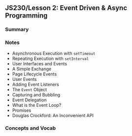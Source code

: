 ## JS230/Lesson 2: Event Driven & Async Programming

### Summary

### Notes

* Asynchronous Execution with `setTimeout`
* Repeating Execution with `setInterval`
* User Interfaces and Events
* A Simple Exchange
* Page Lifecycle Events
* User Events
* Adding Event Listeners
* The `Event` Object
* Capturing and Bubbling
* Event Delegation
* What is the Event Loop?
* Promises
* Douglas Crockford: An Inconvenient API

### Concepts and Vocab